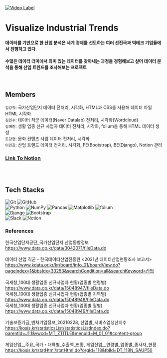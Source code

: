 [![Video Label](https://i.imgur.com/bTecrQQ.png)](https://www.youtube.com/watch?v=MaGWS-VnWwc)
# Visualize Industrial Trends



#### 데이터를 기반으로 한 산업 분석은 세계 경제를 선도하는 여러 선진국과 빅테크 기업들에서 진행하고 있다.
#### 수많은 데이터 더미에서 의미 있는 데이터를 찾아내는 과정을 경험해보고 싶어 데이터 분석을 통해 산업 트렌드를 조사해보는 프로젝트  
   
<br>

## Members
`김강직`: 국가산업단지 데이터 전처리, 시각화, HTML과 CSS를 사용해 데이터 파일 HTML 시각화     
`김민수`: 데이터 직군 데이터(Naver Datalab) 전처리, 시각화(Wordcloud)   
`김예린`: 생활 업종 신규 사업자 데이터 전처리, 시각화, folium을 통해 HTML 데이터 생성   
`도강현`: 문화 컨텐츠 사업 데이터 전처리, 시각화   
`이민호`: 산업 트렌드 데이터 전처리, 시각화, FE(Bootstrap), BE(Django), Notion 관리
### [Link To Notion](https://abaft-show-e8c.notion.site/QWERT-734f03d237f642178835d563cde57b41)   
<br>
<br>

## Tech Stacks

![Git](https://img.shields.io/badge/git-%23F05033.svg?style=for-the-badge&logo=git&logoColor=white)
![GitHub](https://img.shields.io/badge/github-%23121011.svg?style=for-the-badge&logo=github&logoColor=white)   
![Python](https://img.shields.io/badge/python-3670A0?style=for-the-badge&logo=python&logoColor=ffdd54)
![NumPy](https://img.shields.io/badge/numpy-%23013243.svg?style=for-the-badge&logo=numpy&logoColor=white)
![Pandas](https://img.shields.io/badge/pandas-%23150458.svg?style=for-the-badge&logo=pandas&logoColor=white)
![Matplotlib](https://img.shields.io/badge/Matplotlib-%23ffffff.svg?style=for-the-badge&logo=Matplotlib&logoColor=black)
![folium](https://img.shields.io/badge/Folium-77B829?style=for-the-badge&logo=folium&logoColor=white)   
![Django](https://img.shields.io/badge/django-%23092E20.svg?style=for-the-badge&logo=django&logoColor=white)
![Bootstrap](https://img.shields.io/badge/bootstrap-%23563D7C.svg?style=for-the-badge&logo=bootstrap&logoColor=white)   
![Slack](https://img.shields.io/badge/Slack-4A154B?style=for-the-badge&logo=slack&logoColor=white)
![Notion](https://img.shields.io/badge/Notion-%23000000.svg?style=for-the-badge&logo=notion&logoColor=white)

<!-- ## 1. Dataset
## 2. Process
### 2-1. 주요 작업내용1
### 2-2. 주요 작업내용2
## 3. Visualize
## 4. Result -->
### References
한국산업단지공단_국가산업단지 산업동향정보   
https://www.data.go.kr/data/3042071/fileData.do   
<br>
데이터 산업 직군 - 한국데이터산업진흥원 <2021년 데이터산업현황조사 보고서>
https://www.kdata.or.kr/kr/board/info_01/boardView.do?pageIndex=1&bbsIdx=33253&searchCondition=all&searchKeyword=산업   
<br>
국세청_100대 생활업종 신규사업자 현황(업종별 연령별)   
https://www.data.go.kr/data/15048947/fileData.do   
국세청_100대 생활업종 신규사업자 현황(업종별 지역별)   
https://www.data.go.kr/data/15048948/fileData.do   
국세청_100대 생활업종 신규사업자 현황(업종별 월별)   
https://www.data.go.kr/data/15048949/fileData.do   
<br>
기술보증기금_벤처기업정보_20210228, 산업별_서비스업생산지수   
https://kosis.kr/statisticsList/statisticsListIndex.do?parentId=J1.1&vwcd=MT_ZTITLE&menuId=M_01_01#content-group   
<br>
게임산업__주요_국가・대륙별_수출액_현황, 게임산업__연령별_업종별_종사자_현황   
https://kosis.kr/statHtml/statHtml.do?orgId=118&tblId=DT_118N_SAUP50
